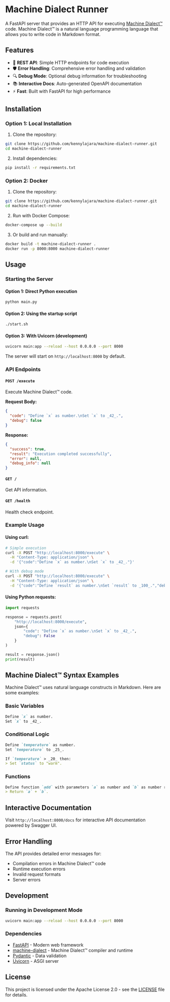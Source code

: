 # Machine Dialect Runner

A FastAPI server that provides an HTTP API for executing [Machine Dialect™](https://pypi.org/project/machine-dialect/) code. Machine Dialect™ is a natural language programming language that allows you to write code in Markdown format.

## Features

- 🚀 **REST API**: Simple HTTP endpoints for code execution
- 🛡️ **Error Handling**: Comprehensive error handling and validation
- 🔍 **Debug Mode**: Optional debug information for troubleshooting
- 📚 **Interactive Docs**: Auto-generated OpenAPI documentation
- ⚡ **Fast**: Built with FastAPI for high performance

## Installation

### Option 1: Local Installation

1. Clone the repository:
```bash
git clone https://github.com/kennylajara/machine-dialect-runner.git
cd machine-dialect-runner
```

2. Install dependencies:
```bash
pip install -r requirements.txt
```

### Option 2: Docker

1. Clone the repository:
```bash
git clone https://github.com/kennylajara/machine-dialect-runner.git
cd machine-dialect-runner
```

2. Run with Docker Compose:
```bash
docker-compose up --build
```

3. Or build and run manually:
```bash
docker build -t machine-dialect-runner .
docker run -p 8000:8000 machine-dialect-runner
```

## Usage

### Starting the Server

#### Option 1: Direct Python execution
```bash
python main.py
```

#### Option 2: Using the startup script
```bash
./start.sh
```

#### Option 3: With Uvicorn (development)
```bash
uvicorn main:app --reload --host 0.0.0.0 --port 8000
```

The server will start on `http://localhost:8000` by default.

### API Endpoints

#### `POST /execute`

Execute Machine Dialect™ code.

**Request Body:**
```json
{
  "code": "Define `x` as number.\nSet `x` to _42_.",
  "debug": false
}
```

**Response:**
```json
{
  "success": true,
  "result": "Execution completed successfully",
  "error": null,
  "debug_info": null
}
```

#### `GET /`

Get API information.

#### `GET /health`

Health check endpoint.

### Example Usage

#### Using curl:

```bash
# Simple execution
curl -X POST "http://localhost:8000/execute" \
  -H "Content-Type: application/json" \
  -d '{"code":"Define `x` as number.\nSet `x` to _42_."}'

# With debug mode
curl -X POST "http://localhost:8000/execute" \
  -H "Content-Type: application/json" \
  -d '{"code":"Define `result` as number.\nSet `result` to _100_.","debug":true}'
```

#### Using Python requests:

```python
import requests

response = requests.post(
    "http://localhost:8000/execute",
    json={
        "code": "Define `x` as number.\nSet `x` to _42_.",
        "debug": False
    }
)

result = response.json()
print(result)
```

## Machine Dialect™ Syntax Examples

Machine Dialect™ uses natural language constructs in Markdown. Here are some examples:

### Basic Variables
```markdown
Define `x` as number.
Set `x` to _42_.
```

### Conditional Logic
```markdown
Define `temperature` as number.
Set `temperature` to _25_.

If `temperature` > _20_ then:
> Set `status` to "warm".
```

### Functions
```markdown
Define function `add` with parameters `a` as number and `b` as number returns number:
> Return `a` + `b`.
```

## Interactive Documentation

Visit `http://localhost:8000/docs` for interactive API documentation powered by Swagger UI.

## Error Handling

The API provides detailed error messages for:
- Compilation errors in Machine Dialect™ code
- Runtime execution errors
- Invalid request formats
- Server errors

## Development

### Running in Development Mode

```bash
uvicorn main:app --reload --host 0.0.0.0 --port 8000
```

### Dependencies

- [FastAPI](https://fastapi.tiangolo.com/) - Modern web framework
- [machine-dialect](https://pypi.org/project/machine-dialect/) - Machine Dialect™ compiler and runtime
- [Pydantic](https://pydantic.dev/) - Data validation
- [Uvicorn](https://www.uvicorn.org/) - ASGI server

## License

This project is licensed under the Apache License 2.0 - see the [LICENSE](LICENSE) file for details.
